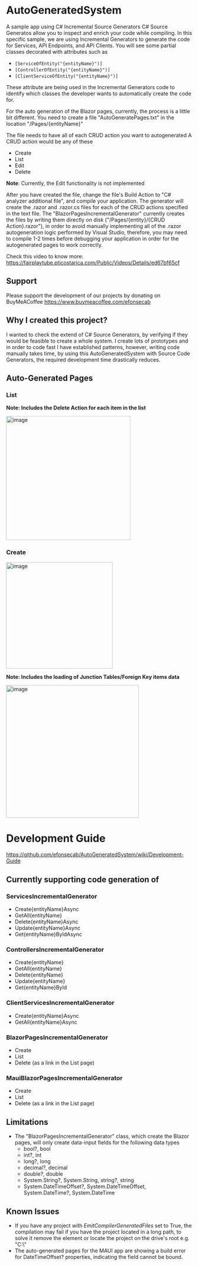 # AutoGeneratedSystem
A sample app using C# Incremental Source Generators
C# Source Generatos allow you to inspect and enrich your code while compiling.
In this specific sample, we are using Incremental Generators to generate the code for Services, API Endpoints, and API Clients.
You will see some partial classes decorated with attributes such as
* `[ServiceOfEntity("{entityName}")]`
* `[ControllerOfEntity("{entityName}")]`
* `[ClientServiceOfEntity("{entityName}")]`

These attribute are being used in the Incremental Generators code to identify which classes the developer wants to automatically create the code for.

For the auto generation of the Blazor pages, currently, the process is a little bit different.
You need to create a file "AutoGeneratePages.txt" in the location
"/Pages/{entityName}"

The file needs to have all of each CRUD action you want to autogenerated
A CRUD action would be any of these
* Create
* List
* Edit
* Delete

**Note**: Currently, the Edit functionality is not implemented

After you have created the file, change the file's Build Action to "C# analyzer additional file", and compile your application.
The generator will create the .razor and .razor.cs files for each of the CRUD actions specified in the text file.
The "BlazorPagesIncrementalGenerator" currently creates the files by writing them directly on disk ("/Pages/{entity}/{CRUD Action}.razor"), in order to avoid manually implementing all of the .razor autogeneration logic performed by Visual Studio, therefore, you may need to compile 1-2 times before debugging your application in order for the
autogenerated pages to work correctly.

Check this video to know more:
https://fairplaytube.pticostarica.com/Public/Videos/Details/ed67bf65cf

## Support
Please support the development of our projects by donating on BuyMeACoffee https://www.buymeacoffee.com/efonsecab

## Why I created this project?
I wanted to check the extend of C# Source Generators, by verifying if they would be feasible to create a whole system.
I create lots of prototypes and in order to code fast I have established patterns, however, writing code manually takes time, 
by using this AutoGeneratedSystem with Source Code Generators, the required development time drastically reduces.

## Auto-Generated Pages
### List

**Note: Includes the Delete Action for each item in the list**

<img width="336" alt="image" src="https://user-images.githubusercontent.com/3481899/163571226-701d54dd-14d4-48d4-8b54-b621832f11dd.png">

### Create
<img width="288" alt="image" src="https://user-images.githubusercontent.com/3481899/163571419-23222091-5305-4720-8080-20afd93c3332.png">

**Note: Includes the loading of Junction Tables/Foreign Key items data**

<img width="359" alt="image" src="https://user-images.githubusercontent.com/3481899/163571746-72e56f0d-10eb-42a0-898c-7b1f001c53f4.png">

# Development Guide
https://github.com/efonsecab/AutoGeneratedSystem/wiki/Development-Guide

## Currently supporting code generation of
### ServicesIncrementalGenerator
* Create{entityName}Async
* GetAll{entityName}
* Delete{entityName}Async
* Update{entityName}Async
* Get{entityName}ByIdAsync

### ControllersIncrementalGenerator
* Create{entityName}
* GetAll{entityName}
* Delete{entityName}
* Update{entityName}
* Get{entityName}ById

### ClientServicesIncrementalGenerator
* Create{entityName}Async
* GetAll{entityName}Async

### BlazorPagesIncrementalGenerator
* Create
* List
* Delete (as a link in the List page)

### MauiBlazorPagesIncrementalGenerator
* Create
* List
* Delete (as a link in the List page)

## Limitations
* The "BlazorPagesIncrementalGenerator" class, which create the Blazor pages, will only create data-input fields for the following data types
  * bool?, bool
  * int?, int
  * long?, long
  * decimal?, decimal
  * double?, double
  * System.String?, System.String, string?, string
  * System.DateTimeOffset?, System.DateTimeOffset, System.DateTime?, System.DateTime

## Known Issues
* If you have any project with *EmitCompilerGeneratedFiles* set to True, the compilation may fail if you have the project located in a long path, to solve it remove the element or locate the project on the drive's root e.g. "C:\\"
* The auto-generated pages for the MAUI app are showing a build error for DateTimeOffset? properties, indicating the field cannot be bound.
